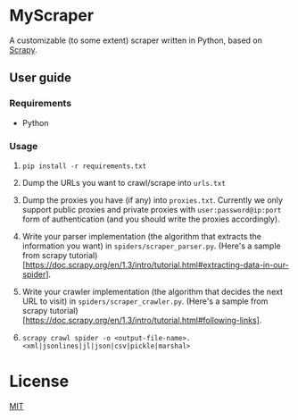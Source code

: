 # MyScraper

A customizable (to some extent) scraper written in Python, based on [Scrapy](https://scrapy.org/).

## User guide

### Requirements

- Python

### Usage

1. `pip install -r requirements.txt`

2. Dump the URLs you want to crawl/scrape into `urls.txt`

3. Dump the proxies you have (if any) into `proxies.txt`.
    Currently we only support public proxies and private proxies with `user:password@ip:port` form of authentication (and you should write the proxies accordingly).

4. Write your parser implementation (the algorithm that extracts the information you want) in `spiders/scraper_parser.py`. (Here's a sample from scrapy tutorial)[https://doc.scrapy.org/en/1.3/intro/tutorial.html#extracting-data-in-our-spider].

5. Write your crawler implementation (the algorithm that decides the next URL to visit) in `spiders/scraper_crawler.py`. (Here's a sample from scrapy tutorial)[https://doc.scrapy.org/en/1.3/intro/tutorial.html#following-links].

6. `scrapy crawl spider -o <output-file-name>.<xml|jsonlines|jl|json|csv|pickle|marshal>`

# License

[MIT](https://opensource.org/licenses/MIT)
